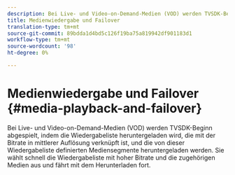 ```yaml
---
description: Bei Live- und Video-on-Demand-Medien (VOD) werden TVSDK-Beginn abgespielt, indem die Wiedergabeliste heruntergeladen wird, die mit der Bitrate in mittlerer Auflösung verknüpft ist, und die von dieser Wiedergabeliste definierten Mediensegmente heruntergeladen werden. Sie wählt schnell die Wiedergabeliste mit hoher Bitrate und die zugehörigen Medien aus und fährt mit dem Herunterladen fort.
title: Medienwiedergabe und Failover
translation-type: tm+mt
source-git-commit: 89bdda1d4bd5c126f19ba75a819942df901183d1
workflow-type: tm+mt
source-wordcount: '98'
ht-degree: 0%

---
```



# Medienwiedergabe und Failover {#media-playback-and-failover}

Bei Live- und Video-on-Demand-Medien (VOD) werden TVSDK-Beginn abgespielt, indem die Wiedergabeliste heruntergeladen wird, die mit der Bitrate in mittlerer Auflösung verknüpft ist, und die von dieser Wiedergabeliste definierten Mediensegmente heruntergeladen werden. Sie wählt schnell die Wiedergabeliste mit hoher Bitrate und die zugehörigen Medien aus und fährt mit dem Herunterladen fort.